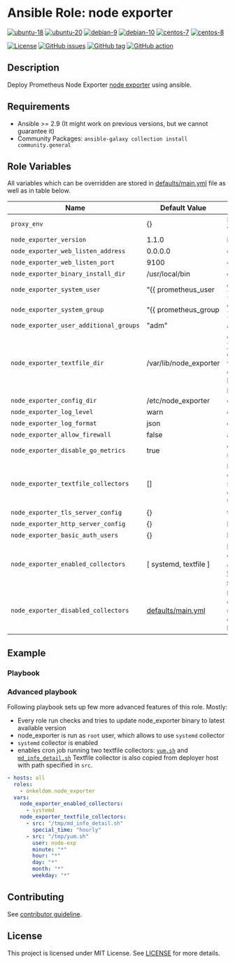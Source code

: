 # Ansible Role: node exporter

[![ubuntu-18](https://img.shields.io/badge/ubuntu-18.x-orange?style=flat&logo=ubuntu)](https://ubuntu.com/)
[![ubuntu-20](https://img.shields.io/badge/ubuntu-20.x-orange?style=flat&logo=ubuntu)](https://ubuntu.com/)
[![debian-9](https://img.shields.io/badge/debian-9.x-orange?style=flat&logo=debian)](https://www.debian.org/)
[![debian-10](https://img.shields.io/badge/debian-10.x-orange?style=flat&logo=debian)](https://www.debian.org/)
[![centos-7](https://img.shields.io/badge/centos-7.x-orange?style=flat&logo=centos)](https://www.centos.org/)
[![centos-8](https://img.shields.io/badge/centos-8.x-orange?style=flat&logo=centos)](https://www.centos.org/)

[![License](https://img.shields.io/badge/license-MIT%20License-brightgreen.svg?style=flat)](https://opensource.org/licenses/MIT)
[![GitHub issues](https://img.shields.io/github/issues/OnkelDom/ansible-role-node-exporter?style=flat)](https://github.com/OnkelDom/ansible-role-node-exporter/issues)
[![GitHub tag](https://img.shields.io/github/tag/OnkelDom/ansible-role-node-exporter.svg?style=flat)](https://github.com/OnkelDom/ansible-role-node-exporter/tags)
[![GitHub action](https://github.com/OnkelDom/ansible-role-node-exporter/workflows/ansible-lint/badge.svg)](https://github.com/OnkelDom/ansible-role-node-exporter)

## Description

Deploy Prometheus Node Exporter [node exporter](https://github.com/prometheus/node_exporter) using ansible.

## Requirements

- Ansible >= 2.9 (It might work on previous versions, but we cannot guarantee it)
- Community Packages: `ansible-galaxy collection install community.general`

## Role Variables

All variables which can be overridden are stored in [defaults/main.yml](defaults/main.yml) file as well as in table below.

| Name           | Default Value | Description                        |
| -------------- | ------------- | -----------------------------------|
| `proxy_env` | {} | Proxy environment variables |
| `node_exporter_version` | 1.1.0 | install version |
| `node_exporter_web_listen_address` | 0.0.0.0 | default listen address |
| `node_exporter_web_listen_port` | 9100 | default listen port |
| `node_exporter_binary_install_dir` | /usr/local/bin | default bin dir |
| `node_exporter_system_user` | "{{ prometheus_user | default('prometheus') }}" | default system user |
| `node_exporter_system_group` | "{{ prometheus_group | default('prometheus') }}" | default system group |
| `node_exporter_user_additional_groups` | "adm" | additional user group |
| `node_exporter_textfile_dir` | /var/lib/node_exporter | directory used by the [Textfile Collector](https://github.com/prometheus/node_exporter#textfile-collector). To get permissions to write metrics in this directory, users must be in `{{ prometheus_user | default('prometheus') }}` system group. |
| `node_exporter_config_dir` | /etc/node_exporter | config dir |
| `node_exporter_log_level` | warn | default log level |
| `node_exporter_log_format` | json | default log format |
| `node_exporter_allow_firewall` | false | allow port on firewall |
| `node_exporter_disable_go_metrics` | true | disable useless metrics |
| `node_exporter_textfile_collectors` | [] | list of textfile collectors which should be copied and crontab setup for them. |
| `node_exporter_tls_server_config` | {} | tls config |
| `node_exporter_http_server_config` | {} | http config |
| `node_exporter_basic_auth_users` | {} | basic auht config |
| `node_exporter_enabled_collectors` | [ systemd, textfile ] | list of additionally enabled collectors. It adds collectors to [those enabled by default](https://github.com/prometheus/node_exporter#enabled-by-default) |
| `node_exporter_disabled_collectors` | [defaults/main.yml](defaults/main.yml) | list of disabled collectors. By default node_exporter disables collectors listed [here](https://github.com/prometheus/node_exporter#disabled-by-default). |

## Example

### Playbook

### Advanced playbook
Following playbook sets up few more advanced features of this role. Mostly:
- Every role run checks and tries to update node_exporter binary to latest available version
- node_exporter is run as `root` user, which allows to use `systemd` collector
- `systemd` collector is enabled
- enables cron job running two textfile collectors: [`yum.sh`](https://github.com/prometheus-community/node-exporter-textfile-collector-scripts/blob/master/yum.sh) and [`md_info_detail.sh`](https://github.com/prometheus-community/node-exporter-textfile-collector-scripts/blob/master/md_info_detail.sh) Textfile collector is also copied from deployer host with path specified in `src`.

```yaml
- hosts: all
  roles:
    - onkeldom.node_exporter
  vars:
    node_exporter_enabled_collectors:
      - systemd
    node_exporter_textfile_collectors:
      - src: "/tmp/md_info_detail.sh"
        special_time: "hourly"
      - src: "/tmp/yum.sh"
        user: node-exp
        minute: "*"
        hour: "*"
        day: "*"
        month: "*"
        weekday: "*"
```

## Contributing

See [contributor guideline](CONTRIBUTING.md).

## License

This project is licensed under MIT License. See [LICENSE](/LICENSE) for more details.
